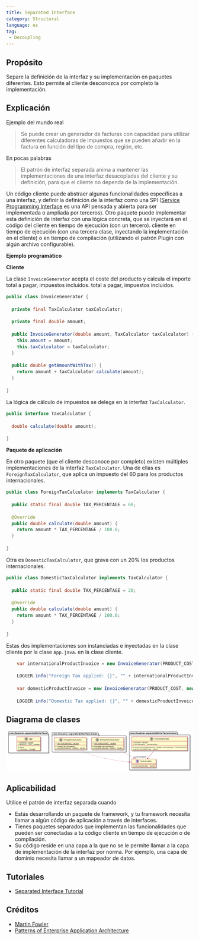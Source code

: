 ```yaml
---
title: Separated Interface
category: Structural
language: es
tag:
 - Decoupling
---
```


## Propósito

Separe la definición de la interfaz y su implementación en paquetes diferentes. Esto permite al cliente desconozca por completo la implementación.

## Explicación

Ejemplo del mundo real

> Se puede crear un generador de facturas con capacidad para utilizar diferentes calculadoras de impuestos que se pueden añadir en la factura en función del tipo de compra, región, etc.

En pocas palabras

> El patrón de interfaz separada anima a mantener las implementaciones de una interfaz desacopladas del cliente y su definición, para que el cliente no dependa de la implementación.

Un código cliente puede abstraer algunas funcionalidades específicas a una interfaz, y definir la definición de
la interfaz como una SPI ([Service Programming Interface](https://en.wikipedia.org/wiki/Service_provider_interface)
es una API pensada y abierta para ser implementada o ampliada por terceros). Otro paquete puede
implementar esta definición de interfaz con una lógica concreta, que se inyectará en el código del cliente en tiempo de ejecución (con un tercero).
cliente en tiempo de ejecución (con una tercera clase, inyectando la implementación en el cliente) o en tiempo de compilación
(utilizando el patrón Plugin con algún archivo configurable).

**Ejemplo programático**

**Cliente**

La clase `InvoiceGenerator` acepta el coste del producto y calcula el importe total a pagar, impuestos incluidos.
total a pagar, impuestos incluidos.

```java
public class InvoiceGenerator {

  private final TaxCalculator taxCalculator;

  private final double amount;

  public InvoiceGenerator(double amount, TaxCalculator taxCalculator) {
    this.amount = amount;
    this.taxCalculator = taxCalculator;
  }

  public double getAmountWithTax() {
    return amount + taxCalculator.calculate(amount);
  }

}
```

La lógica de cálculo de impuestos se delega en la interfaz `TaxCalculator`.

```java
public interface TaxCalculator {

  double calculate(double amount);

}
```

**Paquete de aplicación**

En otro paquete (que el cliente desconoce por completo) existen múltiples implementaciones
de la interfaz `TaxCalculator`. Una de ellas es `ForeignTaxCalculator`, que aplica un impuesto del 60
para los productos internacionales.

```java
public class ForeignTaxCalculator implements TaxCalculator {

  public static final double TAX_PERCENTAGE = 60;

  @Override
  public double calculate(double amount) {
    return amount * TAX_PERCENTAGE / 100.0;
  }

}
```

Otra es `DomesticTaxCalculator`, que grava con un 20% los productos internacionales.

```java
public class DomesticTaxCalculator implements TaxCalculator {

  public static final double TAX_PERCENTAGE = 20;

  @Override
  public double calculate(double amount) {
    return amount * TAX_PERCENTAGE / 100.0;
  }

}
```

Estas dos implementaciones son instanciadas e inyectadas en la clase cliente por la clase `App.java`.
en la clase cliente.

```java
    var internationalProductInvoice = new InvoiceGenerator(PRODUCT_COST, new ForeignTaxCalculator());

    LOGGER.info("Foreign Tax applied: {}", "" + internationalProductInvoice.getAmountWithTax());

    var domesticProductInvoice = new InvoiceGenerator(PRODUCT_COST, new DomesticTaxCalculator());

    LOGGER.info("Domestic Tax applied: {}", "" + domesticProductInvoice.getAmountWithTax());
```

## Diagrama de clases

![alt text](./etc/class_diagram.png "Separated Interface")

## Aplicabilidad

Utilice el patrón de interfaz separada cuando

* Estás desarrollando un paquete de framework, y tu framework necesita llamar a algún código de aplicación a través de interfaces.
* Tienes paquetes separados que implementan las funcionalidades que pueden ser conectadas a tu código cliente en tiempo de ejecución o de compilación.
* Su código reside en una capa a la que no se le permite llamar a la capa de implementación de la interfaz por norma. Por ejemplo, una capa de dominio necesita llamar a un mapeador de datos.

## Tutoriales

* [Separated Interface Tutorial](https://www.youtube.com/watch?v=d3k-hOA7k2Y)

## Créditos

* [Martin Fowler](https://www.martinfowler.com/eaaCatalog/separatedInterface.html)
* [Patterns of Enterprise Application Architecture](https://www.amazon.com/gp/product/0321127420/ref=as_li_qf_asin_il_tl?ie=UTF8&tag=javadesignpat-20&creative=9325&linkCode=as2&creativeASIN=0321127420&linkId=e08dfb7f2cf6153542ef1b5a00b10abc)
